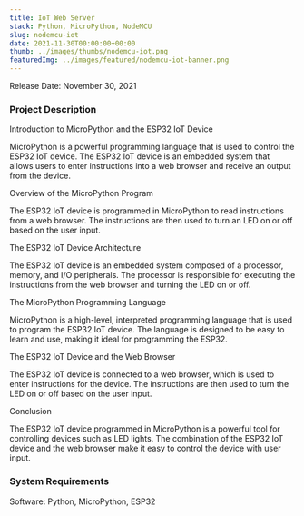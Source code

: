 ```yaml
---
title: IoT Web Server
stack: Python, MicroPython, NodeMCU
slug: nodemcu-iot
date: 2021-11-30T00:00:00+00:00
thumb: ../images/thumbs/nodemcu-iot.png
featuredImg: ../images/featured/nodemcu-iot-banner.png
---
```


Release Date: November 30, 2021

### Project Description

Introduction to MicroPython and the ESP32 IoT Device

MicroPython is a powerful programming language that is used to control the ESP32 IoT device.
The ESP32 IoT device is an embedded system that allows users to enter instructions into a web browser and receive an output from the device.

Overview of the MicroPython Program

The ESP32 IoT device is programmed in MicroPython to read instructions from a web browser.
The instructions are then used to turn an LED on or off based on the user input.

The ESP32 IoT Device Architecture

The ESP32 IoT device is an embedded system composed of a processor, memory, and I/O peripherals.
The processor is responsible for executing the instructions from the web browser and turning the LED on or off.

The MicroPython Programming Language

MicroPython is a high-level, interpreted programming language that is used to program the ESP32 IoT device.
The language is designed to be easy to learn and use, making it ideal for programming the ESP32.

The ESP32 IoT Device and the Web Browser

The ESP32 IoT device is connected to a web browser, which is used to enter instructions for the device.
The instructions are then used to turn the LED on or off based on the user input.

Conclusion

The ESP32 IoT device programmed in MicroPython is a powerful tool for controlling devices such as LED lights.
The combination of the ESP32 IoT device and the web browser make it easy to control the device with user input.

### System Requirements

Software: Python, MicroPython, ESP32
